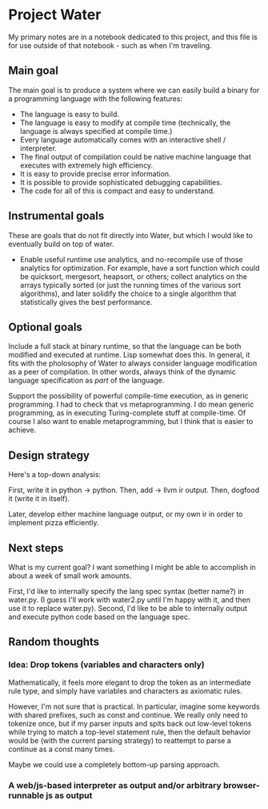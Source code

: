 # Project Water

My primary notes are in a notebook dedicated to this project,
and this file is for use outside of that notebook - such as
when I'm traveling.

## Main goal

The main goal is to produce a system where we can easily
build a binary for a programming language with the following
features:

* The language is easy to build.
* The language is easy to modify at compile time
  (technically, the language is always specified
  at compile time.)
* Every language automatically comes with an
  interactive shell / interpreter.
* The final output of compilation could be native
  machine language that executes with extremely
  high efficiency.
* It is easy to provide precise error information.
* It is possible to provide sophisticated
  debugging capabilities.
* The code for all of this is compact and easy
  to understand.

## Instrumental goals

These are goals that do not fit directly into Water,
but which I would like to eventually build on top of
water.

* Enable useful runtime use analytics, and no-recompile
  use of those analytics for optimization. For example,
  have a sort function which could be quicksort,
  mergesort, heapsort, or others; collect analytics
  on the arrays typically sorted (or just the running
  times of the various sort algorithms), and later
  solidify the choice to a single algorithm that
  statistically gives the best performance.

## Optional goals

Include a full stack at binary runtime, so that
the language can be both modified and executed
at runtime. Lisp somewhat does this. In general,
it fits with the pholosophy of Water to always
consider language modification as a peer of
compilation. In other words, always think of
the dynamic language specification as *part*
of the language.

Support the possibility of powerful compile-time
execution, as in generic programming. I had to
check that vs metaprogramming. I do mean generic
programming, as in executing Turing-complete
stuff at compile-time. Of course I also want to
enable metaprogramming, but I think that is
easier to achieve.

## Design strategy

Here's a top-down analysis:

First, write it in python -> python.
Then, add -> llvm ir output.
Then, dogfood it (write it in itself).

Later, develop either machine language output,
or my own ir in order to implement pizza
efficiently.


## Next steps

What is my current goal?
I want something I might be able to accomplish
in about a week of small work amounts.

First, I'd like to internally specify the
lang spec syntax (better name?) in water.py.
(I guess I'll work with water2.py until I'm happy
with it, and then use it to replace water.py).
Second, I'd like to be able to internally output
and execute python code based on the language spec.


## Random thoughts

### Idea: Drop tokens (variables and characters only)

Mathematically, it feels more elegant to drop the token as an intermediate rule type,
and simply have variables and characters as axiomatic rules.

However, I'm not sure that is practical. In particular, imagine some keywords with
shared prefixes, such as const and continue. We really only need to tokenize once,
but if my parser inputs and spits back out low-level tokens while trying to match a
top-level statement rule, then the default behavior would be (with the current parsing
strategy) to reattempt to parse a continue as a const many times.

Maybe we could use a completely bottom-up parsing approach.

### A web/js-based interpreter as output and/or arbitrary browser-runnable js as output







